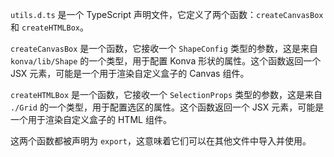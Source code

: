 `utils.d.ts` 是一个 TypeScript 声明文件，它定义了两个函数：`createCanvasBox` 和 `createHTMLBox`。

`createCanvasBox` 是一个函数，它接收一个 `ShapeConfig` 类型的参数，这是来自 `konva/lib/Shape` 的一个类型，用于配置 Konva 形状的属性。这个函数返回一个 JSX 元素，可能是一个用于渲染自定义盒子的 Canvas 组件。

`createHTMLBox` 是一个函数，它接收一个 `SelectionProps` 类型的参数，这是来自 `./Grid` 的一个类型，用于配置选区的属性。这个函数返回一个 JSX 元素，可能是一个用于渲染自定义盒子的 HTML 组件。

这两个函数都被声明为 `export`，这意味着它们可以在其他文件中导入并使用。